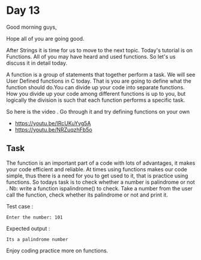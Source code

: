 # Day 13


Good morning guys,

Hope all of you are going good.

After Strings it is time for us to move to the next topic. Today's tutorial is on Functions. All of you may have heard and used functions. So let's us discuss it in detail today.

A function is a group of statements that together perform a task. We will see User Defined functions in C today. That is you are going to define what the function should do.You can divide up your code into separate functions. How you divide up your code among different functions is up to you, but logically the division is such that each function performs a specific task.

So here is the video . Go through it and try defining functions on your own
- https://youtu.be/IRcUKuYvg5A
- https://youtu.be/NRZuqzhFb5o



## Task

The function is an important part of a code with lots of advantages, it makes your code efficient and reliable. At times using functions makes our code simple, thus there is a need for you to get used to it, that is practice using functions.
So todays task is to check whether a number is palindrome or not . 
Nb: write a function ispalindrome() to check.
Take a number from the user call the function, check whether its palindrome or not and print it.

Test case :

	Enter the number: 101

Expected output :

	Its a palindrome number

Enjoy coding practice more on functions.
